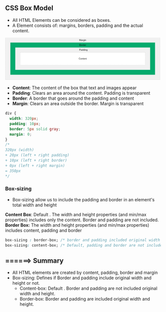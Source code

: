 ## CSS Box Model
* All HTML Elements can be considered as boxes.
* A Element consists of: margins, borders, padding and the actual content.

![](./box-model.png)

* **Content**: The content of the box that text and images appear
* **Padding**: Clears an area around the content. Padding is transparent
* **Border**: A border that goes around the padding and content
* **Margin**: Clears an area outside the border. Margin is transparent

```css
div {
  width: 320px;
  padding: 10px;
  border: 5px solid gray;
  margin: 0;
}
/*
320px (width)
+ 20px (left + right padding)
+ 10px (left + right border)
+ 0px (left + right margin)
= 350px
*/
```

### Box-sizing
* Box-sizing allow us to include the padding and border in an element's total width and height

**Content Box**: Default . The width and height properties (and min/max properties) includes only the content. Border and padding are not included.
**Border Box:** The width and height properties (and min/max properties) includes content, padding and border

```css
box-sizing : border-box; /* border and padding included original width and height */
box-sizing: content-box; /* Default, padding and border are not included original width and height  */
```

## ======> Summary
* All HTML elements are created by content, padding, border and margin
* Box-sizing: Defines if Border and padding include original width and height or not.
  * Content-box: Default . Border and padding are not included original width and height.
  * Border-box: Border and padding are included original width and height.

